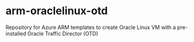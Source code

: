 # arm-oraclelinux-otd
Repository for Azure ARM templates to create Oracle Linux VM with a pre-installed Oracle Traffic Director (OTD)
